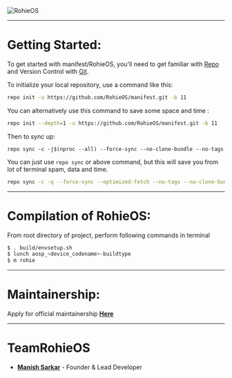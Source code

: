 ![RohieOS](https://i.imgur.com/bgk8Ql0.png[/img])

---------------------------------------------------------------------------------------
 Getting Started:
 ==============

To get started with manifest/RohieOS, you'll need to get familiar with [Repo](https://source.android.com/source/using-repo.html) and Version Control with [Git](https://source.android.com/source/version-control.html).

To initialize your local repository, use a command like this:

```bash
repo init -u https://github.com/RohieOS/manifest.git -b 11

```
You can alternatively use this command to save some space and time :

```bash
repo init --depth=1 -u https://github.com/RohieOS/manifest.git -b 11

```

Then to sync up:

```
repo sync -c -j$(nproc --all) --force-sync --no-clone-bundle --no-tags
```
You can just use `repo sync` or above command, but this will save you from lot of terminal spam, data and time.
```bash
repo sync -c -q --force-sync --optimized-fetch --no-tags --no-clone-bundle --prune -j$(nproc --all)
```
---------------------------------------------------------------------------------------
 Compilation of  RohieOS:
 ==================

From root directory of project, perform following commands in terminal

```bash
$ . build/envsetup.sh
$ lunch aosp_<device_codename>-buildtype
$ m rohie
```
---------------------------------------------------------------------------------------
 Maintainership:
 ================

 Apply for official maintainership [**Here**](https://t.me/rohieos)

---------------------------------------------------------------------------------------
 TeamRohieOS
 ===============

 * [**Manish Sarkar**](https://t.me/Manish4586) - Founder & Lead Developer
 


